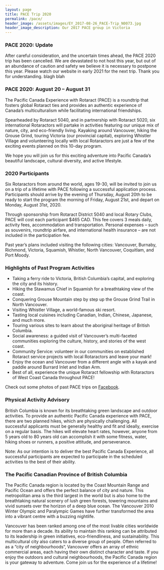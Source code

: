 ```yaml
---
layout: page
title: PACE Trip 2020
permalink: /pace/
header_image: /assets/images/EY_2017-08-26_PACE-Trip_N0073.jpg
header_image_description: Our 2017 PACE group in Victoria
---
```


### PACE 2020: Update

After careful consideration, and the uncertain times ahead, the PACE 2020 trip has been cancelled. We are devastated to not host this year, but out of an abundance of caution and safety we believe it is necessary to postpone this year. Please watch our website in early 2021 for the next trip. Thank you for understanding. blagh blah 

### PACE 2020: August 20 – August 31

The Pacific Canada Experience with Rotaract (PACE) is a roundtrip that fosters global Rotaract ties and provides an authentic experience of Canada’s multiculturalism while facilitating international friendships.

Spearheaded by Rotaract 5040, and in partnership with Rotaract 5020, six international Rotaractors will partake in activities featuring our unique mix of nature, city, and eco-friendly living. Kayaking around Vancouver, hiking the Grouse Grind, touring Victoria (our provincial capital), exploring Whistler Village and volunteering locally with local Rotaractors are just a few of the exciting events planned on this 10-day program.

We hope you will join us for this exciting adventure into Pacific Canada’s beautiful landscape, cultural diversity, and active lifestyle.

### 2020 Participants

Six Rotaractors from around the world, ages 19-30, will be invited to join us on a trip of a lifetime with PACE following a successful application process. Participants should arrive by the evening of Thursday, August 20th to be ready to start the program the morning of Friday, August 21st, and depart on Monday, August 31st, 2020.

Through sponsorship from Rotaract District 5040 and local Rotary Clubs, PACE will cost each participant $465 CAD. This fee covers 3 meals daily, activity fees, accommodation and transportation. Personal expenses – such as souvenirs, roundtrip airfare, and international health insurance – are not included in the participation fee.

Past year’s plans included visiting the following cities: Vancouver, Burnaby, Richmond, Victoria, Squamish, Whistler, North Vancouver, Coquitlam, and Port Moody.

### Highlights of Past Program Activities

* Taking a ferry ride to Victoria, British Columbia’s capital, and exploring the city and its history.
* Hiking the Stawamus Chief in Squamish for a breathtaking view of the coast.
* Conquering Grouse Mountain step by step up the Grouse Grind Trail in North Vancouver.
* Visiting Whistler Village, a world-famous ski resort.
* Tasting local cuisines including Canadian, Indian, Chinese, Japanese, and much more.
* Touring various sites to learn about the aboriginal heritage of British Columbia.
* Social awareness: a guided visit of Vancouver’s multi-faceted communities exploring the culture, history, and stories of the west coast.
* Community Service: volunteer in our communities on established Rotaract service projects with local Rotaractors and leave your mark!
* Enjoy the ocean and Vancouver from a different angle with a kayak and paddle around Burrard Inlet and Indian Arm.
* Best of all, experience the unique Rotaract fellowship with Rotaractors of West Coast Canada throughout PACE!

Check out some photos of past PACE trips on [Facebook](https://www.facebook.com/pg/PACERotaract/photos).

### Physical Activity Advisory

British Columbia is known for its breathtaking green landscape and outdoor activities. To provide an authentic Pacific Canada experience with PACE, there are two planned hikes, which are physically challenging. All successful applicants must be generally healthy and fit and ideally, exercise on a regular basis. The hikes will elevate heart rates, however, anyone from 5 years old to 80 years old can accomplish it with some fitness, water, hiking shoes or runners, a positive attitude, and perseverance.

Note: As our intention is to deliver the best Pacific Canada Experience, all successful participants are expected to participate in the scheduled activities to the best of their ability.

### The Pacific Canadian Province of British Columbia

The Pacific Canada region is located by the Coast Mountain Range and Pacific Ocean and offers the perfect balance of city and nature. This metropolitan area is the third largest in the world but is also home to the breathtaking natural scenery of lush green forests, towering mountains and vivid sunsets over the horizon of a deep blue ocean. The Vancouver 2010 Winter Olympic and Paralympic Games have further transformed the area into a vibrant centre with a buzzing nightlife.

Vancouver has been ranked among one of the most livable cities worldwide for more than a decade. Its ability to maintain this ranking can be attributed to its leadership in green initiatives, eco-friendliness, and sustainability. This multicultural city also caters to a diverse group of people. Often referred to as a “city of neighbourhoods“, Vancouver offers an array of ethnic commercial areas, each having their own distinct character and taste. If you enjoy the outdoors and cultural neighbourhoods, the Pacific Canada region is your gateway to adventure. Come join us for the experience of a lifetime!
